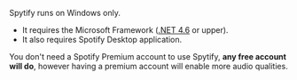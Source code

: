 Spytify runs on Windows only.
- It requires the Microsoft Framework ([.NET 4.6](https://www.microsoft.com/en-US/download/details.aspx?id=48130) or upper).
- It also requires Spotify Desktop application.

You don't need a Spotify Premium account to use Spytify, __any free account will do__, however having a premium account will enable more audio qualities.